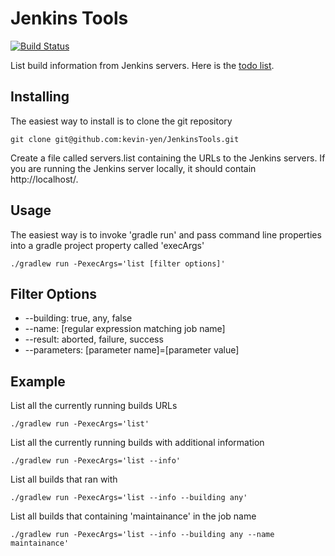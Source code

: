 # Jenkins Tools

[![Build Status](https://travis-ci.org/kevin-yen/JenkinsTools.svg?branch=master)](https://travis-ci.org/kevin-yen/JenkinsTools)

List build information from Jenkins servers. Here is the [todo list](TODO.md).

## Installing
The easiest way to install is to clone the git repository

```
git clone git@github.com:kevin-yen/JenkinsTools.git
```

Create a file called servers.list containing the URLs to the Jenkins servers. If you are running the Jenkins server locally, it should contain http://localhost/.

## Usage
The easiest way is to invoke 'gradle run' and pass command line properties into a gradle project property called 'execArgs'

```
./gradlew run -PexecArgs='list [filter options]'
```

## Filter Options
* --building: true, any, false
* --name: [regular expression matching job name]
* --result: aborted, failure, success
* --parameters: [parameter name]=[parameter value]

## Example
List all the currently running builds URLs

```
./gradlew run -PexecArgs='list'
```

List all the currently running builds with additional information

```
./gradlew run -PexecArgs='list --info'
```

List all builds that ran with 

```
./gradlew run -PexecArgs='list --info --building any'
```

List all builds that containing 'maintainance' in the job name

```
./gradlew run -PexecArgs='list --info --building any --name maintainance'
```